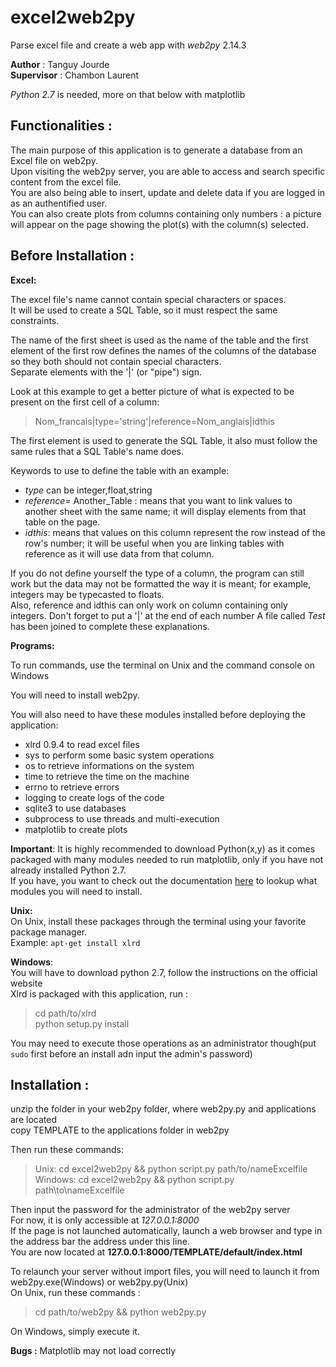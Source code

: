 # excel2web2py
Parse excel file and create a web app with _web2py_ 2.14.3

__Author__ : Tanguy Jourde  
__Supervisor__ : Chambon Laurent

_Python 2.7_ is needed, more on that below with matplotlib

Functionalities :
----------------

The main purpose of this application is to generate a database from an Excel file on web2py.  
Upon visiting the web2py server, you are able to access and search specific content from the excel file.  
You are also being able to insert, update and delete data if you are logged in as an authentified user.  
You can also create plots from columns containing only numbers : a picture will appear on the page showing the plot(s) with the column(s) selected.  

Before Installation :
---------------------

__Excel:__

The excel file's name cannot contain special characters or spaces.  
It will be used to create a SQL Table, so it must respect the same constraints.

The name of the first sheet is used as the name of the table and the first element of the first row defines the names of the columns of the database so they both should not contain special characters.  
Separate elements with the '|' (or "pipe") sign. 

Look at this example to get a better picture of what is expected to be present on the first cell of a column:  
> Nom_francais|type='string'|reference=Nom_anglais|idthis  

The first element is used to generate the SQL Table, it also must follow the same rules that a SQL Table's name does.  

Keywords to use to define the table with an example: 
- _type_ can be integer,float,string  
- _reference_= Another_Table : means that you want to link values to another sheet with the same name; it will display elements from that table on the page.  
- _idthis_: means that values on this column represent the row instead of the row's number; it will be useful when you are linking tables with reference as it will use data from that column.

If you do not define yourself the type of a column, the program can still work but the data may not be formatted the way it is meant; for example, integers may be typecasted to floats.  
Also, reference and idthis can only work on column containing only integers.  Don't forget to put a '|' at the end of each number 
A file called _Test_ has been joined to complete these explanations.

__Programs:__

To run commands, use the terminal on Unix and the command console on Windows  

You will need to install web2py.

You will also need to have these modules installed before deploying the application:
- xlrd 0.9.4 to read excel files
- sys to perform some basic system operations
- os to retrieve informations on the system
- time to retrieve the time on the machine
- errno to retrieve errors
- logging to create logs of the code
- sqlite3 to use databases
- subprocess to use threads and multi-execution
- matplotlib to create plots  

__Important__: It is highly recommended to download Python(x,y) as it comes packaged with many modules needed to run matplotlib, only if you have not already installed Python 2.7.  
If you have, you want to check out the documentation [here](http://matplotlib.org/users/installing.html#windows) to lookup what modules you will need to install.

__Unix:__   
On Unix, install these packages through the terminal using your favorite package manager.  
Example: `apt-get install xlrd`

__Windows__:  
You will have to download python 2.7, follow the instructions on the official website  
Xlrd is packaged with this application, run :
> cd path/to/xlrd  
python setup.py install

You may need to execute those operations as an administrator though(put `sudo` first before an install adn input the admin's password)

Installation :
--------------

unzip the folder in your web2py folder, where web2py.py and applications are located  
copy TEMPLATE to the applications folder in web2py

Then run these commands:
> Unix: cd excel2web2py && python script.py path/to/nameExcelfile  
Windows: cd excel2web2py && python script.py path\to\nameExcelfile

Then input the password for the administrator of the web2py server  
For now, it is only accessible at _127.0.0.1:8000_  
If the page is not launched automatically, launch a web browser and type in the address bar the address under this line.  
You are now located at __127.0.0.1:8000/TEMPLATE/default/index.html__

To relaunch your server without import files, you will need to launch it from web2py.exe(Windows) or web2py.py(Unix)  
On Unix, run these commands : 
> cd path/to/web2py && python web2py.py

On Windows, simply execute it.

__Bugs :__ Matplotlib may not load correctly